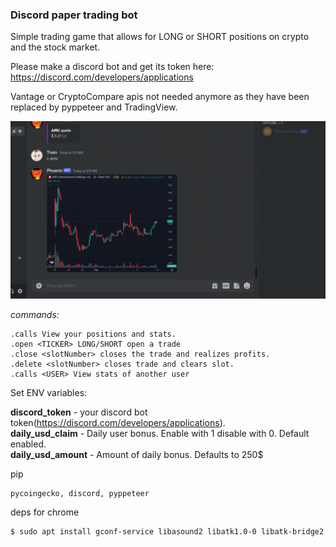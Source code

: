 ### Discord paper trading bot
Simple trading game that allows for LONG or SHORT positions on crypto and the stock market.

Please make a discord bot and get its token here: https://discord.com/developers/applications

Vantage or CryptoCompare apis not needed anymore as they have been replaced by pyppeteer and TradingView.

![](https://github.com/TivenTux/discord-paper-trading/blob/main/demo.gif)

_commands:_ 
```.gibs Daily USDT bonus.
.calls View your positions and stats.
.open <TICKER> LONG/SHORT open a trade
.close <slotNumber> closes the trade and realizes profits.
.delete <slotNumber> closes trade and clears slot.
.calls <USER> View stats of another user
```

Set ENV variables:  

**discord_token** - your discord bot token(https://discord.com/developers/applications). <br> 
**daily_usd_claim** - Daily user bonus. Enable with 1 disable with 0. Default enabled.  <br>
**daily_usd_amount** - Amount of daily bonus. Defaults to 250$ <br> 

pip
```
pycoingecko, discord, pyppeteer
```
deps for chrome
```sh
$ sudo apt install gconf-service libasound2 libatk1.0-0 libatk-bridge2.0-0 libc6 libcairo2 libcups2 libdbus-1-3 libexpat1 libfontconfig1 libgcc1 libgconf-2-4 libgdk-pixbuf2.0-0 libglib2.0-0 libgtk-3-0 libnspr4 libpango-1.0-0 libpangocairo-1.0-0 libstdc++6 libx11-6 libx11-xcb1 libxcb1 libxcomposite1 libxcursor1 libxdamage1 libxext6 libxfixes3 libxi6 libxrandr2 libxrender1 libxss1 libxtst6 ca-certificates fonts-liberation libappindicator1 libnss3 lsb-release xdg-utils wget
```


